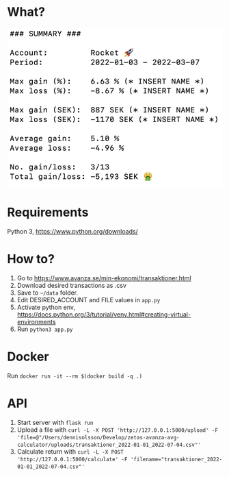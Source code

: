 # What?

![Readme image](/readme.png)

# Requirements

Python 3, https://www.python.org/downloads/

# How to?

1. Go to https://www.avanza.se/min-ekonomi/transaktioner.html
2. Download desired transactions as .csv
3. Save to `~/data` folder.
4. Edit DESIRED_ACCOUNT and FILE values in `app.py`
5. Activate python env, https://docs.python.org/3/tutorial/venv.html#creating-virtual-environments
6. Run `python3 app.py`

# Docker

Run `docker run -it --rm $(docker build -q .)`

# API

1. Start server with `flask run`
2. Upload a file with `curl -L -X POST 'http://127.0.0.1:5000/upload' -F 'file=@"/Users/dennisolsson/Develop/zetas-avanza-avg-calculator/uploads/transaktioner_2022-01-01_2022-07-04.csv"'`
3. Calculate return with `curl -L -X POST 'http://127.0.0.1:5000/calculate' -F 'filename="transaktioner_2022-01-01_2022-07-04.csv"'`
